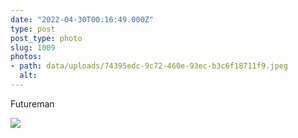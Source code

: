 ```yaml
---
date: "2022-04-30T00:16:49.000Z"
type: post 
post_type: photo
slug: 1009
photos: 
- path: data/uploads/74395edc-9c72-460e-93ec-b3c6f18711f9.jpeg
  alt: 
---
```

Futureman 


![](https://brandontreb.com/data/uploads/74395edc-9c72-460e-93ec-b3c6f18711f9.jpeg)
